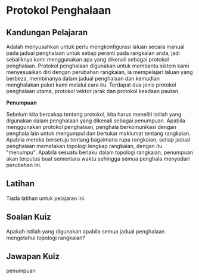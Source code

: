 # Protokol Penghalaan

## Kandungan Pelajaran

Adalah menyusahkan untuk perlu mengkonfigurasi laluan secara manual pada jadual penghalaan untuk setiap peranti pada rangkaian anda, jadi sebaliknya kami menggunakan apa yang dikenali sebagai protokol penghalaan. Protokol penghalaan digunakan untuk membantu sistem kami menyesuaikan diri dengan perubahan rangkaian, ia mempelajari laluan yang berbeza, membinanya dalam jadual penghalaan dan kemudian menghalakan paket kami melalui cara itu. Terdapat dua jenis protokol penghalaan utama, protokol vektor jarak dan protokol keadaan pautan.

<b>Penumpuan</b>

Sebelum kita bercakap tentang protokol, kita harus meneliti istilah yang digunakan dalam penghalaan yang dikenali sebagai penumpuan. Apabila menggunakan protokol penghalaan, penghala berkomunikasi dengan penghala lain untuk mengumpul dan bertukar maklumat tentang rangkaian. Apabila mereka bersetuju tentang bagaimana rupa rangkaian, setiap jadual penghalaan memetakan topologi lengkap rangkaian, dengan itu "menumpu". Apabila sesuatu berlaku dalam topologi rangkaian, penumpuan akan terputus buat sementara waktu sehingga semua penghala menyedari perubahan ini.

## Latihan

Tiada latihan untuk pelajaran ini.

## Soalan Kuiz

Apakah istilah yang digunakan apabila semua jadual penghalaan mengetahui topologi rangkaian?

## Jawapan Kuiz

penumpuan